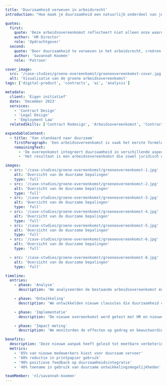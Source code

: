 ```yaml
---
title: 'Duurzaamheid verweven in arbeidsrecht'
introduction: "Hoe maak je duurzaamheid een natuurlijk onderdeel van je arbeidsovereenkomst? Voor een vooruitstrevende organisatie ontwikkelde Patroon een 'groene arbeidsovereenkomst' die verder gaat dan standaard bepalingen. Door duurzaamheid te integreren in de dagelijkse werkpraktijk, wordt het een vanzelfsprekend onderdeel van de bedrijfscultuur."

quotes:
  first:
    quote: 'Deze arbeidsovereenkomst reflecteert niet alleen onze waarden, maar inspireert medewerkers ook om duurzaamheid in de praktijk te brengen. Het is meer dan een contract - het is een statement van wie we zijn.'
    author: 'HR Director'
    role: 'Opdrachtgever'
  second:
    quote: 'Door duurzaamheid te verweven in het arbeidsrecht, creëren we een nieuwe standaard voor moderne organisaties. Deze overeenkomst laat zien hoe juridische documenten kunnen bijdragen aan positieve verandering.'
    author: 'Savannah Koomen'
    role: 'Patroon'

cover_image:
  src: '/case-studies/groene-overeenkomst/groeneovereenkomst-cover.jpg'
  alt: 'Visualisatie van de groene arbeidsovereenkomst'
tags: ['digital-product', 'contracts', 'ai', 'analysis']

metadata:
  client: 'Eigen initiatief'
  date: 'December 2023'
  services:
    - 'Contract Design'
    - 'Legal Design'
    - 'Employment Law'
  relatedSkills: ['Contract Redesign', 'Arbeidsovereenkomst', 'Contract UX', 'Brand Identity']

expandableContent:
  - title: 'Van standaard naar duurzaam'
    firstParagraph: 'Een arbeidsovereenkomst is vaak het eerste formele contact tussen werkgever en werknemer. Door duurzaamheid hierin te integreren, wordt direct duidelijk dat het een kernwaarde is van de organisatie. We ontwikkelden een overeenkomst die verder gaat dan wettelijke vereisten en concrete handvatten biedt voor duurzaam gedrag.'
    remainingText:
      - 'De overeenkomst integreert duurzaamheid in verschillende aspecten van het werk: van mobiliteit en thuiswerken tot lunches en opleidingen. Door gebruik van heldere iconen en infographics worden de duurzaamheidsaspecten benadrukt en wordt het document niet alleen juridisch bindend, maar ook inspirerend.'
      - 'Het resultaat is een arbeidsovereenkomst die zowel juridisch waterdicht als praktisch toepasbaar is. Het document draagt direct bij aan gedragsverandering en versterkt de duurzame bedrijfscultuur.'

images:
  - src: '/case-studies/groene-overeenkomst/groeneovereenkomst-1.jpg'
    alt: 'Overzicht van de duurzame bepalingen'
    type: 'full'
  - src: '/case-studies/groene-overeenkomst/groeneovereenkomst-2.jpg'
    alt: 'Overzicht van de duurzame bepalingen'
    type: 'full'
  - src: '/case-studies/groene-overeenkomst/groeneovereenkomst-3.jpg'
    alt: 'Overzicht van de duurzame bepalingen'
    type: 'full'
  - src: '/case-studies/groene-overeenkomst/groeneovereenkomst-4.jpg'
    alt: 'Overzicht van de duurzame bepalingen'
    type: 'full'
  - src: '/case-studies/groene-overeenkomst/groeneovereenkomst-5.jpg'
    alt: 'Overzicht van de duurzame bepalingen'
    type: 'full'
  - src: '/case-studies/groene-overeenkomst/groeneovereenkomst-6.jpg'
    alt: 'Overzicht van de duurzame bepalingen'
    type: 'full'

  - src: '/case-studies/groene-overeenkomst/groeneovereenkomst-8.jpg'
    alt: 'Overzicht van de duurzame bepalingen'
    type: 'full'

timeline:
  entries:
    - phase: 'Analyse'
      description: 'We analyseerden de bestaande arbeidsovereenkomst en identificeerden mogelijkheden om duurzaamheid te integreren.'

    - phase: 'Ontwikkeling'
      description: 'We ontwikkelden nieuwe clausules die duurzaamheid concreet maken en vertaalden deze naar begrijpelijke taal en visuele elementen.'

    - phase: 'Implementatie'
      description: 'De nieuwe overeenkomst werd getest met HR en nieuwe medewerkers, en verder verfijnd op basis van hun feedback.'

    - phase: 'Impact meting'
      description: 'We monitorden de effecten op gedrag en bewustwording bij nieuwe medewerkers en verzamelden feedback voor verdere optimalisatie.'

benefits:
  description: 'Deze nieuwe aanpak heeft geleid tot meetbare verbeteringen in duurzaam gedrag en betrokkenheid'
  metrics:
    - '85% van nieuwe medewerkers kiest voor duurzaam vervoer'
    - '60% reductie in printpapier gebruik'
    - '90% positieve feedback op duurzaamheidsintegratie'
    - '40% toename in gebruik van duurzame ontwikkelingsmogelijkheden'

teamMember: 'nl/savannah-koomen'
---
```

